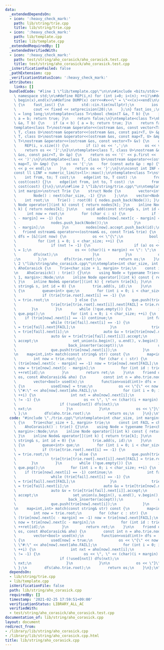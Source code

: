 ```yaml
---
data:
  _extendedDependsOn:
  - icon: ':heavy_check_mark:'
    path: lib/string/trie.cpp
    title: lib/string/trie.cpp
  - icon: ':heavy_check_mark:'
    path: lib/template.cpp
    title: lib/template.cpp
  _extendedRequiredBy: []
  _extendedVerifiedWith:
  - icon: ':heavy_check_mark:'
    path: test/string/aho_corasick/aho_corasick.test.cpp
    title: test/string/aho_corasick/aho_corasick.test.cpp
  _isVerificationFailed: false
  _pathExtension: cpp
  _verificationStatusIcon: ':heavy_check_mark:'
  attributes:
    links: []
  bundledCode: "#line 1 \"lib/template.cpp\"\n\n\n#include <bits/stdc++.h>\nusing\
    \ namespace std;\n\n#define REP(i,n) for (int i=0; i<(n); ++i)\n#define ALL(x)\
    \ begin(x),end(x)\n#define DUMP(x) cerr<<#x<<\" = \"<<(x)<<endl\n\nstruct fast_ios\
    \ {\n    fast_ios() {\n        std::cin.tie(nullptr);\n        ios::sync_with_stdio(false);\n\
    \        cout << fixed << setprecision(20);\n    };\n} fast_ios_;\n\nusing ll\
    \ = long long;\n\ntemplate<class T>\nbool chmin(T &a, T b) {\n    if (a > b) {\
    \ a = b; return true; }\n    return false;\n}\ntemplate<class T>\nbool chmax(T\
    \ &a, T b) {\n    if (a < b) { a = b; return true; }\n    return false;\n}\n\n\
    template<class T>\nostream &operator<<(ostream &os, const vector<T> &v);\ntemplate<class\
    \ T, class U>\nostream &operator<<(ostream &os, const pair<T, U> &p);\ntemplate<class\
    \ T, class U>\nostream &operator<<(ostream &os, const map<T, U> &mp);\n\ntemplate<class\
    \ T>\nostream &operator<<(ostream &os, const vector<T> &v) {\n    os << '[';\n\
    \    REP(i, v.size()) {\n        if (i) os << ',';\n        os << v[i];\n    }\n\
    \    return os << ']';\n}\n\ntemplate<class T, class U>\nostream &operator<<(ostream\
    \ &os, const pair<T, U> &p) {\n    return os << '(' << p.first << ' ' << p.second\
    \ << ')';\n}\n\ntemplate<class T, class U>\nostream &operator<<(ostream &os, const\
    \ map<T, U> &mp) {\n    os << '{';\n    for (const auto &p : mp) {\n        os\
    \ << p << endl;\n    }\n    return os << '}';\n}\n\nconst int INF = numeric_limits<int>::max();\n\
    const ll LINF = numeric_limits<ll>::max();\n\ntemplate<class T>\nstruct edge {\n\
    \    int from, to; T cost;\n    edge(int to, T cost) :\n        from(-1), to(to),\
    \ cost(cost) {}\n    edge(int from, int to, T cost) :\n        from(from), to(to),\
    \ cost(cost) {}\n};\n\n\n#line 2 \"lib/string/trie.cpp\"\n\ntemplate<int char_size,\
    \ int margin>\nstruct Trie {\n    struct Node {\n        vector<int> next, accept;\n\
    \        Node() : next(char_size, -1) {}\n    };\n\n    vector<Node> nodes;\n\
    \    int root;\n    Trie() : root(0) { nodes.push_back(Node()); }\n\n    inline\
    \ Node operator[](int k) const { return nodes[k]; }\n    inline Node& operator[](int\
    \ k) { return nodes[k]; }\n\n    void add(const string& s, int id = 0) {\n   \
    \     int now = root;\n        for (char c : s) {\n            if (nodes[now].next[c\
    \ - margin] == -1) {\n                nodes[now].next[c - margin] = nodes.size();\n\
    \                nodes.push_back(Node());\n            }\n            now = nodes[now].next[c\
    \ - margin];\n        }\n        nodes[now].accept.push_back(id);\n    }\n\n \
    \   friend ostream& operator<<(ostream& os, const Trie& trie) {\n        function<void(int)>\
    \ dfs = [&](int now) {\n            os << \"{\";\n            bool a = 0;\n  \
    \          for (int i = 0; i < char_size; ++i) {\n                int nxt = trie[now].next[i];\n\
    \                if (nxt != -1) {\n                    if (a) os << \", \"; a\
    \ = 1;\n                    os << (char)(i + margin) << \": \";\n            \
    \        dfs(nxt);\n                }\n            }\n            os << \"}\"\
    ;\n        };\n        dfs(trie.root);\n        return os;\n    }\n\n};\n#line\
    \ 2 \"lib/string/aho_corasick.cpp\"\n\ntemplate<int char_size, int margin>\nstruct\
    \ AhoCorasick {\n    Trie<char_size + 1, margin> trie;\n    const int FAIL = char_size;\n\
    \n    AhoCorasick() : trie() {}\n\n    using Node = typename Trie<char_size +\
    \ 1, margin>::Node;\n\n    inline Node operator[](int k) const { return trie[k];\
    \ }\n    inline Node& operator[](int k) { return trie[k]; }\n\n    void add(const\
    \ string& s, int id = 0) {\n        trie.add(s, id);\n    }\n\n    void build()\
    \ {\n        queue<int> que;\n        for (int i = 0; i < char_size; ++i) {\n\
    \            if (trie[trie.root].next[i] == -1) {\n                trie[trie.root].next[i]\
    \ = trie.root;\n            } else {\n                que.push(trie[trie.root].next[i]);\n\
    \                trie[trie[trie.root].next[i]].next[FAIL] = trie.root;\n     \
    \       }\n        }\n        while (!que.empty()) {\n            int now = que.front();\
    \ que.pop();\n            for (int i = 0; i < char_size; ++i) {\n            \
    \    if (trie[now].next[i] == -1) continue;\n                int fail = trie[now].next[FAIL];\n\
    \                while (trie[fail].next[i] == -1) {\n                    fail\
    \ = trie[fail].next[FAIL];\n                }\n                trie[trie[now].next[i]].next[FAIL]\
    \ = trie[fail].next[i];\n                auto &u = trie[trie[now].next[i]].accept;\n\
    \                auto &v = trie[trie[fail].next[i]].accept;\n                vector<int>\
    \ accept;\n                set_union(u.begin(), u.end(), v.begin(), v.end(),\n\
    \                        back_inserter(accept));\n                u = accept;\n\
    \                que.push(trie[now].next[i]);\n            }\n        }\n    }\n\
    \n    map<int,int> match(const string& str) const {\n        map<int,int> ret;\n\
    \        int now = trie.root;\n        for (char c : str) {\n            while\
    \ (trie[now].next[c - margin] == -1) now = trie[now].next[FAIL];\n           \
    \ now = trie[now].next[c - margin];\n            for (int id : trie[now].accept)\
    \ ++ret[id];\n        }\n        return ret;\n    }\n\n    friend ostream& operator<<(ostream&\
    \ os, const AhoCorasick& aho) {\n        const int n = aho.trie.nodes.size();\n\
    \        vector<bool> used(n);\n        function<void(int)> dfs = [&](int now)\
    \ {\n            used[now] = true;\n            os << \"{\" << now << \" \" <<\
    \ \"#:\" << aho[now].next[aho.FAIL];\n            for (int i = 0; i < char_size;\
    \ ++i) {\n                int nxt = aho[now].next[i];\n                if (nxt\
    \ != -1) {\n                    os << \", \" << (char)(i + margin) << \":\";\n\
    \                    if (!used[nxt]) dfs(nxt);\n                    else os <<\
    \ nxt;\n                }\n            }\n\n            os << \"}\";\n       \
    \ };\n        dfs(aho.trie.root);\n        return os;\n    }\n};\n"
  code: "#include \"./trie.cpp\"\n\ntemplate<int char_size, int margin>\nstruct AhoCorasick\
    \ {\n    Trie<char_size + 1, margin> trie;\n    const int FAIL = char_size;\n\n\
    \    AhoCorasick() : trie() {}\n\n    using Node = typename Trie<char_size + 1,\
    \ margin>::Node;\n\n    inline Node operator[](int k) const { return trie[k];\
    \ }\n    inline Node& operator[](int k) { return trie[k]; }\n\n    void add(const\
    \ string& s, int id = 0) {\n        trie.add(s, id);\n    }\n\n    void build()\
    \ {\n        queue<int> que;\n        for (int i = 0; i < char_size; ++i) {\n\
    \            if (trie[trie.root].next[i] == -1) {\n                trie[trie.root].next[i]\
    \ = trie.root;\n            } else {\n                que.push(trie[trie.root].next[i]);\n\
    \                trie[trie[trie.root].next[i]].next[FAIL] = trie.root;\n     \
    \       }\n        }\n        while (!que.empty()) {\n            int now = que.front();\
    \ que.pop();\n            for (int i = 0; i < char_size; ++i) {\n            \
    \    if (trie[now].next[i] == -1) continue;\n                int fail = trie[now].next[FAIL];\n\
    \                while (trie[fail].next[i] == -1) {\n                    fail\
    \ = trie[fail].next[FAIL];\n                }\n                trie[trie[now].next[i]].next[FAIL]\
    \ = trie[fail].next[i];\n                auto &u = trie[trie[now].next[i]].accept;\n\
    \                auto &v = trie[trie[fail].next[i]].accept;\n                vector<int>\
    \ accept;\n                set_union(u.begin(), u.end(), v.begin(), v.end(),\n\
    \                        back_inserter(accept));\n                u = accept;\n\
    \                que.push(trie[now].next[i]);\n            }\n        }\n    }\n\
    \n    map<int,int> match(const string& str) const {\n        map<int,int> ret;\n\
    \        int now = trie.root;\n        for (char c : str) {\n            while\
    \ (trie[now].next[c - margin] == -1) now = trie[now].next[FAIL];\n           \
    \ now = trie[now].next[c - margin];\n            for (int id : trie[now].accept)\
    \ ++ret[id];\n        }\n        return ret;\n    }\n\n    friend ostream& operator<<(ostream&\
    \ os, const AhoCorasick& aho) {\n        const int n = aho.trie.nodes.size();\n\
    \        vector<bool> used(n);\n        function<void(int)> dfs = [&](int now)\
    \ {\n            used[now] = true;\n            os << \"{\" << now << \" \" <<\
    \ \"#:\" << aho[now].next[aho.FAIL];\n            for (int i = 0; i < char_size;\
    \ ++i) {\n                int nxt = aho[now].next[i];\n                if (nxt\
    \ != -1) {\n                    os << \", \" << (char)(i + margin) << \":\";\n\
    \                    if (!used[nxt]) dfs(nxt);\n                    else os <<\
    \ nxt;\n                }\n            }\n\n            os << \"}\";\n       \
    \ };\n        dfs(aho.trie.root);\n        return os;\n    }\n};\n"
  dependsOn:
  - lib/string/trie.cpp
  - lib/template.cpp
  isVerificationFile: false
  path: lib/string/aho_corasick.cpp
  requiredBy: []
  timestamp: '2021-02-25 17:59:51+09:00'
  verificationStatus: LIBRARY_ALL_AC
  verifiedWith:
  - test/string/aho_corasick/aho_corasick.test.cpp
documentation_of: lib/string/aho_corasick.cpp
layout: document
redirect_from:
- /library/lib/string/aho_corasick.cpp
- /library/lib/string/aho_corasick.cpp.html
title: lib/string/aho_corasick.cpp
---
```

